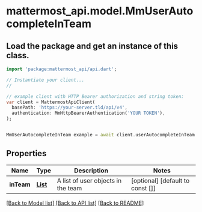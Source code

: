 # mattermost_api.model.MmUserAutocompleteInTeam

## Load the package and get an instance of this class.
```dart
import 'package:mattermost_api/api.dart';

// Instantiate your client...
//

// example client with HTTP Bearer authorization and string token:
var client = MattermostApiClient(
  basePath: 'https://your-server.tld/api/v4',
  authentication: MmHttpBearerAuthentication('YOUR TOKEN'),
);


MmUserAutocompleteInTeam example = await client.userAutocompleteInTeam.FUNCTION_THAT_RETURNS_THIS_CLASS();

```

## Properties
Name | Type | Description | Notes
------------ | ------------- | ------------- | -------------
**inTeam** | [**List<MmUser>**](MmUser.md) | A list of user objects in the team | [optional] [default to const []]

[[Back to Model list]](../GENERATED_README.md#documentation-for-models) [[Back to API list]](../GENERATED_README.md#documentation-for-api-endpoints) [[Back to README]](../GENERATED_README.md)


